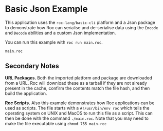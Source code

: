 
# Basic Json Example

This application uses the `roc-lang/basic-cli` platform and a Json package to demonstrate how Roc can serialise and de-serialise data using the `Encode` and `Decode` abilities and a custom Json implementation.

You can run this example with `roc run main.roc`.

```roc
main.roc
```

## Secondary Notes 

**URL Packages.** Both the imported platform and package are downloaded from a URL. Roc will download these as a tarball if they are not already present in the cache, confirm the contents match the file hash, and then build the application.

**Roc Scripts.** Also this example demonstrates how Roc applications can be used as scripts. The file starts with a `#!/usr/bin/env roc` which tells the operating system on UNIX and MacOS to run this file as a script. This can then be done with the command `./main.roc`. Note that you may need to make the file executable using `chmod 755 main.roc`

